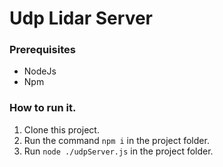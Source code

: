 # Udp Lidar Server
### Prerequisites
- NodeJs
- Npm

### How to run it.

1. Clone this project.
2. Run the command ``` npm i ``` in the project folder.
3. Run ``` node ./udpServer.js ``` in the project folder.

